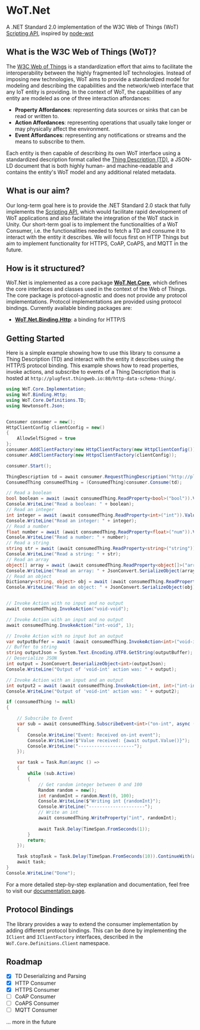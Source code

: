 # WoT.Net

A .NET Standard 2.0 implementation of the W3C Web of Things (WoT) [Scripting API](https://www.w3.org/TR/wot-scripting-api/), inspired by [node-wot](https://github.com/eclipse-thingweb/node-wot)

## What is the W3C Web of Things (WoT)?
The [W3C Web of Things](https://www.w3.org/WoT/) is a standardization effort that aims to facilitate the interoperability between the highly fragmented IoT technologies.
Instead of imposing new technologies, WoT aims to provide a standardized model for modeling and describing the capabilities and the network/web interface that any 
IoT entity is providing. In the context of WoT, the capabilities of any entity are modeled as one of three interaction affordances:
* **Property Affordances**: representing data sources or sinks that can be read or written to.
* **Action Affordances**: representing operations that usually take longer or may physically affect the environment.
* **Event Affordances**: representing any notifications or streams and the means to subscribe to them.

Each entity is then capable of describing its own WoT interface using a standardized description format called the [Thing Description (TD)](https://www.w3.org/TR/wot-thing-description11/),
a JSON-LD document that is both highly human- and machine-readable and contains the entity's WoT model and any additional related metadata.

## What is our aim?
Our long-term goal here is to provide the .NET Standard 2.0 stack that fully implements the [Scripting API](https://www.w3.org/TR/wot-scripting-api/), which would facilitate
rapid development of WoT applications and also facilitate the integration of the WoT stack in Unity.
Our short-term goal is to implement the functionalities of a WoT Consumer, i.e. the functionalities needed to fetch a TD and consume it to interact with the entity it describes.
We will focus first on HTTP Things but aim to implement functionality for HTTPS, CoAP, CoAPS, and MQTT in the future.

## How is it structured?
WoT.Net is implemented as a core package [**WoT.Net.Core**](https://www.nuget.org/packages/WoT.Net.Core), which defines the core interfaces and classes used in the context of the Web of Things. The core package is protocol-agnostic and does not provide any protocol implementations. Protocol implementations are provided using protocol bindings. Currently available binding packages are:

- [**WoT.Net.Binding.Http**](https://www.nuget.org/packages/WoT.Net.Binding.Http): a binding for HTTP/S

## Getting Started

Here is a simple example showing how to use this library to consume a Thing Description (TD) and interact with the entity it describes using the HTTP/S protocol binding.
This example shows how to read properties, invoke actions, and subscribe to events of a Thing Description that is hosted at `http://plugfest.thingweb.io:80/http-data-schema-thing/`.
```csharp
using WoT.Core.Implementation;
using WoT.Binding.Http;
using WoT.Core.Definitions.TD;
using Newtonsoft.Json;


Consumer consumer = new();
HttpClientConfig clientConfig = new()
{
    AllowSelfSigned = true
};
consumer.AddClientFactory(new HttpClientFactory(new HttpClientConfig()));
consumer.AddClientFactory(new HttpsClientFactory(clientConfig));

consumer.Start();

ThingDescription td = await consumer.RequestThingDescription("http://plugfest.thingweb.io:80/http-data-schema-thing/");
ConsumedThing consumedThing = (ConsumedThing)consumer.Consume(td);

// Read a boolean
bool boolean = await (await consumedThing.ReadProperty<bool>("bool")).Value();
Console.WriteLine("Read a boolean: " + boolean);
// Read an integer
int integer = await (await consumedThing.ReadProperty<int>("int")).Value();
Console.WriteLine("Read an integer: " + integer);
// Read a number
float number = await (await consumedThing.ReadProperty<float>("num")).Value();
Console.WriteLine("Read a number: " + number);
// Read a string
string str = await (await consumedThing.ReadProperty<string>("string")).Value();
Console.WriteLine("Read a string: " + str);
// Read an array
object[] array = await (await consumedThing.ReadProperty<object[]>("array")).Value();
Console.WriteLine("Read an array: " + JsonConvert.SerializeObject(array));
// Read an object
Dictionary<string, object> obj = await (await consumedThing.ReadProperty<Dictionary<string, object>>("object")).Value();
Console.WriteLine("Read an object: " + JsonConvert.SerializeObject(obj));


// Invoke Action with no input and no output
await consumedThing.InvokeAction("void-void");

// Invoke Action with an input and no output
await consumedThing.InvokeAction("int-void", 1);

// Invoke Action with no input but an output
var outputBuffer = await (await consumedThing.InvokeAction<int>("void-int")).ArrayBuffer();
// Buffer to string
string outputJson = System.Text.Encoding.UTF8.GetString(outputBuffer);
// Deserialize JSON
int output = JsonConvert.DeserializeObject<int>(outputJson);
Console.WriteLine("Output of 'void-int' action was: " + output);

// Invoke Action with an input and an output
int output2 = await (await consumedThing.InvokeAction<int, int>("int-int", 4)).Value();
Console.WriteLine("Output of 'void-int' action was: " + output2);

if (consumedThing != null)
{

    // Subscribe to Event
    var sub = await consumedThing.SubscribeEvent<int>("on-int", async (output) =>
    {
        Console.WriteLine("Event: Received on-int event");
        Console.WriteLine($"Value received: {await output.Value()}");
        Console.WriteLine("---------------------");
    });

    var task = Task.Run(async () =>
    {
        while (sub.Active)
        {
            // Get random integer between 0 and 100
            Random random = new();
            int randomInt = random.Next(0, 100);
            Console.WriteLine($"Writing int {randomInt}");
            Console.WriteLine("---------------------");
            // Write an int
            await consumedThing.WriteProperty("int", randomInt);
            
            await Task.Delay(TimeSpan.FromSeconds(1));
        }
        return;
    });

    Task stopTask = Task.Delay(TimeSpan.FromSeconds(10)).ContinueWith(async (task) => { await sub.Stop(); });
    await task;
}
Console.WriteLine("Done");
```
For a more detailed step-by-step explanation and documentation, feel free to visit our [documentation page](https://tum-esi.github.io/WoT.Net/).

## Protocol Bindings
The library provides a way to extend the consumer implementation by adding different protocol bindings.
This can be done by implementing the `IClient` and `IClientFactory` interfaces, described in the `WoT.Core.Definitions.Client` namespace.

## Roadmap
- [X] TD Deserializing and Parsing 
- [X] HTTP Consumer
- [X] HTTPS Consumer
- [ ] CoAP Consumer
- [ ] CoAPS Consumer
- [ ] MQTT Consumer

... more in the future
